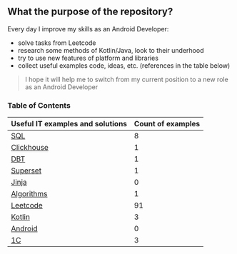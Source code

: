 ## What the purpose of the repository?

Every day I improve my skills as an Android Developer:
- solve tasks from Leetcode
- research some methods of Kotlin/Java, look to their underhood
- try to use new features of platform and libraries
- collect useful examples code, ideas, etc. (references in the table below)

> I hope it will help me to switch from my current position to a new role as an Android Developer

### Table of Contents
| Useful IT examples and solutions              | Count of examples  |
| --------------------------------------------- | ------------------ |
| [SQL](documents/sql.md)                       | 8                  |
| [Clickhouse](documents/clickhouse.md)         | 1                  |
| [DBT](documents/dbt.md)                       | 1                  |
| [Superset](documents/superset.md)             | 1                  |
| [Jinja](documents/jinja.md)                   | 0                  |
| [Algorithms](documents/algorithm.md)          | 1                  |
| [Leetcode](documents/leetcode.md)             | 91                 |
| [Kotlin](documents/kotlin.md)                 | 3                  |
| [Android](documents/android.md)               | 0                  |
| [1C](documents/oneS.md)                       | 3                  |